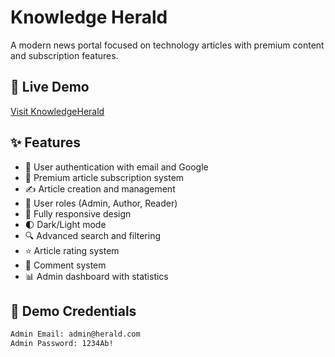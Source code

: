 # Knowledge Herald

A modern news portal focused on technology articles with premium content and subscription features.

## 🌟 Live Demo

[Visit KnowledgeHerald](https://knowledge-herald.web.app/)

## ✨ Features

- 🔐 User authentication with email and Google
- 💎 Premium article subscription system
- ✍️ Article creation and management
- 👥 User roles (Admin, Author, Reader)
- 📱 Fully responsive design
- 🌓 Dark/Light mode
- 🔍 Advanced search and filtering
- ⭐ Article rating system
- 💬 Comment system
- 📊 Admin dashboard with statistics

## 🔑 Demo Credentials

```bash
Admin Email: admin@herald.com
Admin Password: 1234Ab!
```
